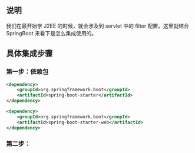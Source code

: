## 说明

我们在最开始学 J2EE 的时候，就会涉及到 servlet 中的 filter 配置。这里就结合 SpringBoot 来看下是怎么集成使用的。

## 具体集成步骤

### 第一步：依赖包

```xml
<dependency>
    <groupId>org.springframework.boot</groupId>
    <artifactId>spring-boot-starter</artifactId>
</dependency>

<dependency>
    <groupId>org.springframework.boot</groupId>
    <artifactId>spring-boot-starter-web</artifactId>
</dependency>
```

### 第二步：